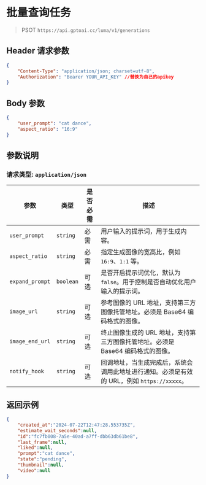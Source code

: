 # 批量查询任务

>PSOT `https://api.gptoai.cc/luma/v1/generations`

## Header 请求参数
```json
{
    "Content-Type": "application/json; charset=utf-8",
    "Authorization": "Bearer YOUR_API_KEY" //替换为自己的apikey
}
```
## Body 参数
```json
{
    "user_prompt": "cat dance",
    "aspect_ratio": "16:9"
}
```

## 参数说明

### 请求类型: `application/json`

| 参数             | 类型      | 是否必需 | 描述                                                                                 |
|------------------|-----------|----------|--------------------------------------------------------------------------------------|
| `user_prompt`    | `string`  | 必需     | 用户输入的提示词，用于生成内容。                                                      |
| `aspect_ratio`   | `string`  | 必需     | 指定生成图像的宽高比，例如 `16:9`、`1:1` 等。                                         |
| `expand_prompt`  | `boolean` | 可选     | 是否开启提示词优化，默认为 `false`。用于控制是否自动优化用户输入的提示词。             |
| `image_url`      | `string`  | 可选     | 参考图像的 URL 地址，支持第三方图像托管地址。必须是 Base64 编码格式的图像。           |
| `image_end_url`  | `string`  | 可选     | 终止图像生成的 URL 地址，支持第三方图像托管地址。必须是 Base64 编码格式的图像。       |
| `notify_hook`    | `string`  | 可选     | 回调地址，当生成完成后，系统会调用此地址进行通知。必须是有效的 URL，例如 `https://xxxxx`。 |

## 返回示例
```json
{
    "created_at":"2024-07-22T12:47:28.553735Z",
    "estimate_wait_seconds":null,
    "id":"fc7fb008-7a5e-40ad-a7ff-dbb63db61be8",
    "last_frame":null,
    "liked":null,
    "prompt":"cat dance",
    "state":"pending",
    "thumbnail":null,
    "video":null
}
```
